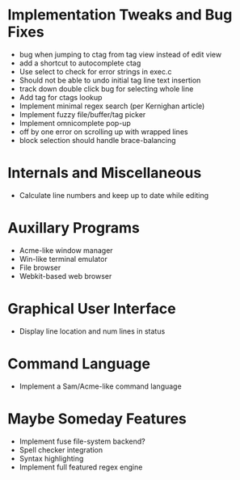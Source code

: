 # Implementation Tweaks and Bug Fixes

* bug when jumping to ctag from tag view instead of edit view
* add a shortcut to autocomplete ctag
* Use select to check for error strings in exec.c
* Should not be able to undo initial tag line text insertion
* track down double click bug for selecting whole line
* Add tag for ctags lookup
* Implement minimal regex search (per Kernighan article)
* Implement fuzzy file/buffer/tag picker
* Implement omnicomplete pop-up
* off by one error on scrolling up with wrapped lines
* block selection should handle brace-balancing

# Internals and Miscellaneous

* Calculate line numbers and keep up to date while editing

# Auxillary Programs

* Acme-like window manager
* Win-like terminal emulator
* File browser
* Webkit-based web browser

# Graphical User Interface

* Display line location and num lines in status

# Command Language

* Implement a Sam/Acme-like command language

# Maybe Someday Features

* Implement fuse file-system backend?
* Spell checker integration
* Syntax highlighting
* Implement full featured regex engine
